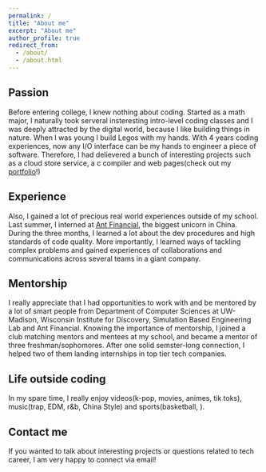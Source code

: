```yaml
---
permalink: /
title: "About me"
excerpt: "About me"
author_profile: true
redirect_from: 
  - /about/
  - /about.html
---
```


## Passion
  Before entering college, I knew nothing about coding. Started as a math major, I naturally took serveral insteresting intro-level coding classes and I was deeply attracted by the digital world, because I like building things in nature. When I was young  I build Legos with my hands. With 4 years coding experiences, now any I/O interface can be my hands to engineer a piece of software. Therefore, I had delievered a bunch of interesting projects such as a cloud store service, a c compiler and web pages(check out my [portfolio](https://yanzheng1998.github.io/portfolio/)!)<br/>
## Experience
  Also, I gained a lot of precious real world experiences outside of my school. Last summer, I interned at [Ant Financial](https://yanzheng1998.github.io/portfolio/portfolio-1/), the biggest unicorn in China. During the three months, I learned a lot about the dev procedures and high standards of code quality. More importantly, I learned ways of tackling complex problems and gained experiences of collaborations and communications across several teams in a giant company.<br/> 
## Mentorship
  I really appreciate that I had opportunities to work with and be mentored by a lot of smart people from Department of Computer Sciences at UW-Madison, Wisconsin Institute for Discovery, Simulation Based Engineering Lab and Ant Financial. Knowing the importance of mentorship, I joined a club matching mentors and mentees at my school, and became a mentor of three freshman/sophomores. After one solid semster-long connection, I helped two of them landing internships in top tier tech companies.<br/>
## Life outside coding
  In my spare time, I really enjoy videos(k-pop, movies, animes, tik toks), music(trap, EDM, r&b, China Style) and sports(basketball, ).<br/>
## Contact me 
  If you wanted to talk about interesting projects or questions related to tech career, I am very happy to connect via email!

